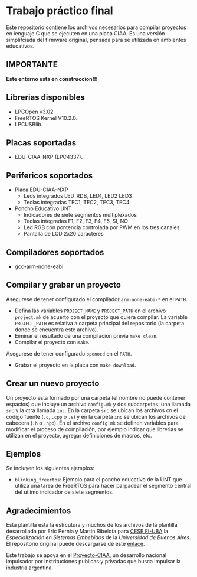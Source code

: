 # Trabajo práctico final 

Este repositorio contiene los archivos necesarios para compilar proyectos en lenguaje C que se ejecuten en una placa CIAA. Es una versión simplifciada del firmware original, pensada para se utilizada en ambientes educativos.

## IMPORTANTE

**Este entorno esta en construccion!!!**

## Librerias disponibles

- LPCOpen v3.02.
- FreeRTOS Kernel V10.2.0.
- LPCUSBlib.

## Placas soportadas

- EDU-CIAA-NXP (LPC4337).

## Perifericos soportados

- Placa EDU-CIAA-NXP
	- Leds integrados LED_RDB, LED1, LED2 LED3
	- Teclas integradas TEC1, TEC2, TEC3, TEC4
- Poncho Educativo UNT
	- Indicadores de siete segmentos multiplexados
	- Teclas integradas F1, F2, F3, F4, F5, SI, NO
	- Led RGB con pontencia controlada por PWM en los tres canales
	- Pantalla de LCD 2x20 caracteres
	
## Compiladores soportados

- gcc-arm-none-eabi

## Compilar y grabar un proyecto

Asegurese de tener configurado el compilador `arm-none-eabi-*` en el `PATH`.

- Defina las variables `PROJECT_NAME`  y `PROJECT_PATH` en el archivo `project.mk` de acuerto con el proyecto que quiera compilar. La variable `PROJECT_PATH` es relativa a carpeta principal del repositorio (la carpeta donde se encuentra este archivo).
- Eiminar el resultado de una compilacion previa `make clean`.
- Compilar el proyecto con `make`.

Asegurese de tener configurado `openocd` en el `PATH`.
 
- Grabar el proyecto en la placa con `make download`.

## Crear un nuevo proyecto

Un proyecto esta formado por una carpeta (el nombre no puede contener espacios) que incluye un archivo `config.mk` y dos subcarpetas: una llamada `src` y la otra llamada `inc`. En la carpeta `src` se ubican los archivos cn el codigo fuente (`.c`, `.cpp` o `.s`) y en la carpeta `inc` se ubican los archivos de cabecera (`.h` o `.hpp`). En el archivo `config.mk` se definen variables para modificar el proceso de compilación, por ejemplo indicar que librerias se utilizan en el proyecto, agregar definiciones de macros, etc.

## Ejemplos

Se incluyen los siguientes ejemplos:
 
- `blinking_freertos`: Ejemplo para el poncho educativo de la UNT que utiliza una tarea de FreeRTOS para hacer parpadear el segmento central del utlimo indicador de siete segmentos.

## Agradecimientos

Esta plantilla esta la estrcutura y muchos de los archivos de la plantilla desarrollada por Eric Pernia y Martin Ribelota para [CESE FI-UBA](http://laboratorios.fi.uba.ar/lse/cursos.html) la *Especialización en Sistemas Embebidos* de la *Universidad de Buenos Aires*. El repositorio original puede descargarse de este [enlace](https://github.com/epernia/cese-edu-ciaa-template/).

Este trabajo se apoya en el [Proyecto-CIAA](http://www.proyecto-ciaa.com.ar), un desarrollo nacional impulsador por instrituciones publicas y privadas que busca impulsar la industria argentina.
	

